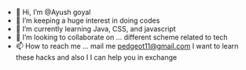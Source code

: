 - 👋 Hi, I’m @Ayush goyal
- 👀 I’m keeping a huge interest in doing codes 
- 🌱 I’m currently learning Java, CSS, and javascript
- 💞️ I’m looking to collaborate on ... different scheme related to tech  
- 📫 How to reach me ... mail me 
pedgeot11@gmail.com
I want to learn these hacks and also I 
I can help you in exchange


<!---
pedgeot1/pedgeot1 is a ✨ special ✨ repository because its `README.md` (this file) appears on your GitHub profile.
You can click the Preview link to take a look at your changes.
--->
